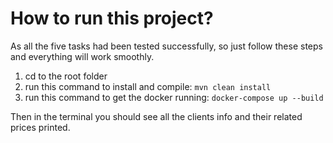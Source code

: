 # How to run this project?

As all the five tasks had been tested successfully, so just follow these steps and everything will work smoothly.

1. cd to the root folder
2. run this command to install and compile: `mvn clean install`
3. run this command to get the docker running: `docker-compose up --build`

Then in the terminal you should see all the clients info and their related prices printed.